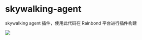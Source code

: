 # skywalking-agent

skywalking agent 插件，使用此代码在 Rainbond 平台进行插件构建

![](https://grstatic.oss-cn-shanghai.aliyuncs.com/skywalking-agent/skywalkingplugin.jpg)
